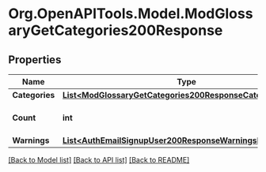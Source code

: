 # Org.OpenAPITools.Model.ModGlossaryGetCategories200Response

## Properties

Name | Type | Description | Notes
------------ | ------------- | ------------- | -------------
**Categories** | [**List&lt;ModGlossaryGetCategories200ResponseCategoriesInner&gt;**](ModGlossaryGetCategories200ResponseCategoriesInner.md) |  | 
**Count** | **int** | The total number of records. | 
**Warnings** | [**List&lt;AuthEmailSignupUser200ResponseWarningsInner&gt;**](AuthEmailSignupUser200ResponseWarningsInner.md) |  | [optional] 

[[Back to Model list]](../README.md#documentation-for-models) [[Back to API list]](../README.md#documentation-for-api-endpoints) [[Back to README]](../README.md)

